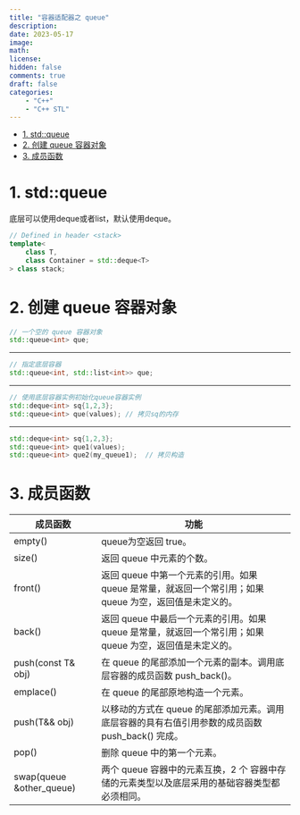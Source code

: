 ```yaml
---
title: "容器适配器之 queue"
description: 
date: 2023-05-17
image: 
math: 
license: 
hidden: false
comments: true
draft: false
categories:
    - "C++"
    - "C++ STL"
---
```



- [1. std::queue](#1-stdqueue)
- [2. 创建 queue 容器对象](#2-创建-queue-容器对象)
- [3. 成员函数](#3-成员函数)


# 1. std::queue
底层可以使用deque或者list，默认使用deque。  
```cpp
// Defined in header <stack>
template<
    class T,
    class Container = std::deque<T>
> class stack;
```


# 2. 创建 queue 容器对象
```cpp
// 一个空的 queue 容器对象
std::queue<int> que;
```
------
```cpp
// 指定底层容器
std::queue<int, std::list<int>> que;
```
------
```cpp
// 使用底层容器实例初始化queue容器实例
std::deque<int> sq{1,2,3};
std::queue<int> que(values); // 拷贝sq的内存
```
------
```cpp
std::deque<int> sq{1,2,3};
std::queue<int> que1(values);
std::queue<int> que2(my_queue1);  // 拷贝构造
```

# 3. 成员函数

|成员函数	| 功能 |
|----------|-----|
|empty()	| queue为空返回 true。|
|size()	|返回 queue 中元素的个数。|
|front() |	返回 queue 中第一个元素的引用。如果 queue 是常量，就返回一个常引用；如果 queue 为空，返回值是未定义的。|
|back()	| 返回 queue 中最后一个元素的引用。如果 queue 是常量，就返回一个常引用；如果 queue 为空，返回值是未定义的。|
|push(const T& obj)	| 在 queue 的尾部添加一个元素的副本。调用底层容器的成员函数 push_back()。|
|emplace()|	在 queue 的尾部原地构造一个元素。|
|push(T&& obj)|	以移动的方式在 queue 的尾部添加元素。调用底层容器的具有右值引用参数的成员函数 push_back() 完成。|
|pop()	|删除 queue 中的第一个元素。|
|swap(queue<T> &other_queue)|	两个 queue 容器中的元素互换，2 个 容器中存储的元素类型以及底层采用的基础容器类型都必须相同。|



